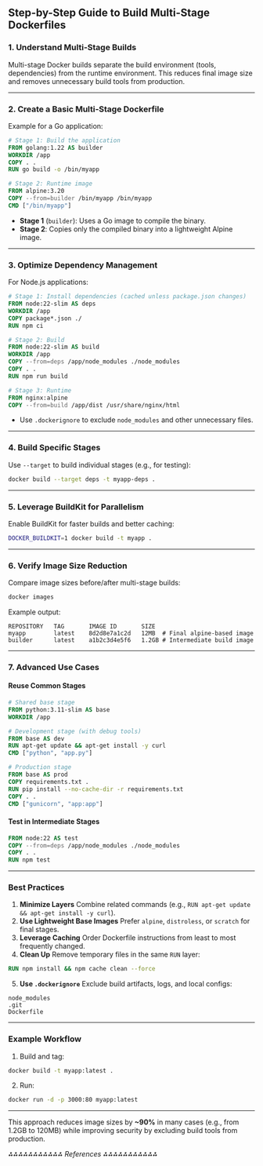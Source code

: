 
## Step-by-Step Guide to Build Multi-Stage Dockerfiles

### 1. **Understand Multi-Stage Builds**

Multi-stage Docker builds separate the build environment (tools, dependencies) from the runtime environment. This reduces final image size and removes unnecessary build tools from production.

---

### 2. **Create a Basic Multi-Stage Dockerfile**

Example for a Go application:

```dockerfile  
# Stage 1: Build the application  
FROM golang:1.22 AS builder  
WORKDIR /app  
COPY . .  
RUN go build -o /bin/myapp  

# Stage 2: Runtime image  
FROM alpine:3.20  
COPY --from=builder /bin/myapp /bin/myapp  
CMD ["/bin/myapp"]  
```

- **Stage 1** (`builder`): Uses a Go image to compile the binary.
- **Stage 2**: Copies only the compiled binary into a lightweight Alpine image.

---

### 3. **Optimize Dependency Management**

For Node.js applications:

```dockerfile  
# Stage 1: Install dependencies (cached unless package.json changes)  
FROM node:22-slim AS deps  
WORKDIR /app  
COPY package*.json ./  
RUN npm ci  

# Stage 2: Build  
FROM node:22-slim AS build  
WORKDIR /app  
COPY --from=deps /app/node_modules ./node_modules  
COPY . .  
RUN npm run build  

# Stage 3: Runtime  
FROM nginx:alpine  
COPY --from=build /app/dist /usr/share/nginx/html  
```

- Use `.dockerignore` to exclude `node_modules` and other unnecessary files.

---

### 4. **Build Specific Stages**

Use `--target` to build individual stages (e.g., for testing):

```bash  
docker build --target deps -t myapp-deps .  
```


---

### 5. **Leverage BuildKit for Parallelism**

Enable BuildKit for faster builds and better caching:

```bash  
DOCKER_BUILDKIT=1 docker build -t myapp .  
```


---

### 6. **Verify Image Size Reduction**

Compare image sizes before/after multi-stage builds:

```bash  
docker images  
```

Example output:

```  
REPOSITORY   TAG       IMAGE ID       SIZE  
myapp        latest    8d2d8e7a1c2d   12MB  # Final alpine-based image  
builder      latest    a1b2c3d4e5f6   1.2GB # Intermediate build image  
```


---

### 7. **Advanced Use Cases**

#### **Reuse Common Stages**

```dockerfile  
# Shared base stage  
FROM python:3.11-slim AS base  
WORKDIR /app  

# Development stage (with debug tools)  
FROM base AS dev  
RUN apt-get update && apt-get install -y curl  
CMD ["python", "app.py"]  

# Production stage  
FROM base AS prod  
COPY requirements.txt .  
RUN pip install --no-cache-dir -r requirements.txt  
COPY . .  
CMD ["gunicorn", "app:app"]  
```


#### **Test in Intermediate Stages**

```dockerfile  
FROM node:22 AS test  
COPY --from=deps /app/node_modules ./node_modules  
COPY . .  
RUN npm test  
```


---

### Best Practices

1. **Minimize Layers**
Combine related commands (e.g., `RUN apt-get update && apt-get install -y curl`).
2. **Use Lightweight Base Images**
Prefer `alpine`, `distroless`, or `scratch` for final stages.
3. **Leverage Caching**
Order Dockerfile instructions from least to most frequently changed.
4. **Clean Up**
Remove temporary files in the same `RUN` layer:

```dockerfile  
RUN npm install && npm cache clean --force  
```

5. **Use `.dockerignore`**
Exclude build artifacts, logs, and local configs:

```  
node_modules  
.git  
Dockerfile  
```


---

### Example Workflow

1. Build and tag:

```bash  
docker build -t myapp:latest .  
```

2. Run:

```bash  
docker run -d -p 3000:80 myapp:latest  
```


---

This approach reduces image sizes by **~90%** in many cases (e.g., from 1.2GB to 120MB) while improving security by excluding build tools from production.

*⁂⁂⁂⁂⁂⁂⁂⁂⁂⁂⁂ References ⁂⁂⁂⁂⁂⁂⁂⁂⁂⁂⁂*

[^1]: https://docs.docker.com/build/building/multi-stage/

[^2]: https://docs.docker.com/build/building/best-practices/

[^3]: https://cyberpanel.net/blog/docker-multi-stage-builds

[^4]: https://docs.docker.com/get-started/docker-concepts/building-images/multi-stage-builds/

[^5]: https://labs.iximiuz.com/tutorials/docker-multi-stage-builds

[^6]: https://www.cherryservers.com/blog/docker-multistage-build

[^7]: https://www.blacksmith.sh/blog/understanding-multi-stage-docker-builds

[^8]: https://overcast.blog/building-efficient-multi-stage-dockerfiles-for-production-055f34c4baed

